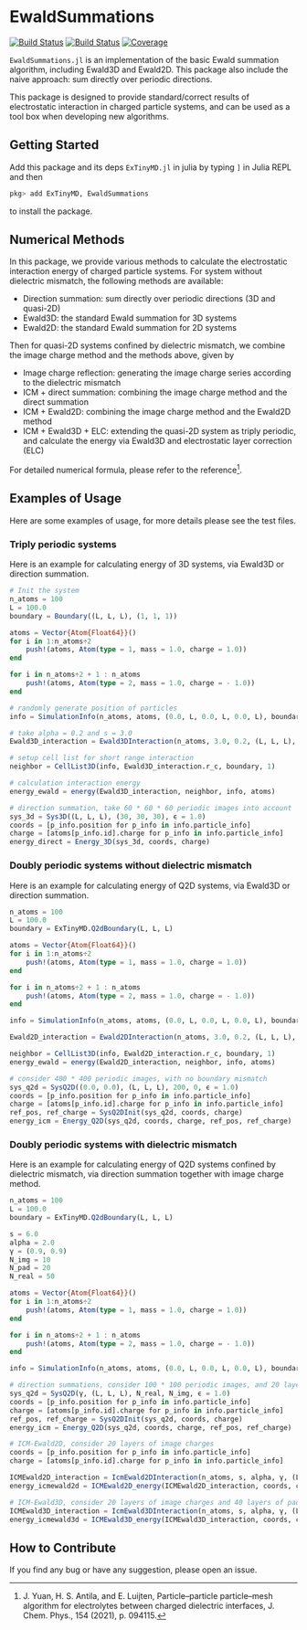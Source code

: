 # EwaldSummations

[![Build Status](https://github.com/HPMolSim/EwaldSummations.jl/actions/workflows/CI.yml/badge.svg?branch=main)](https://github.com/HPMolSim/EwaldSummations.jl/actions/workflows/CI.yml?query=branch%3Amain)
[![Build Status](https://travis-ci.com/HPMolSim/EwaldSummations.jl.svg?branch=main)](https://travis-ci.com/HPMolSim/EwaldSummations.jl)
[![Coverage](https://codecov.io/gh/HPMolSim/EwaldSummations.jl/branch/main/graph/badge.svg)](https://codecov.io/gh/HPMolSim/EwaldSummations.jl)


`EwaldSummations.jl` is an implementation of the basic Ewald summation algorithm, including Ewald3D and Ewald2D. This package also include the naive approach: sum directly over periodic directions.

This package is designed to provide standard/correct results of electrostatic interaction in charged particle systems, and can be used as a tool box when developing new algorithms.

## Getting Started

Add this package and its deps `ExTinyMD.jl` in julia by typing `]` in Julia REPL and then
```julia
pkg> add ExTinyMD, EwaldSummations
```
to install the package.

## Numerical Methods

In this package, we provide various methods to calculate the electrostatic interaction energy of charged particle systems. For system without dielectric mismatch, the following methods are available:
* Direction summation: sum directly over periodic directions (3D and quasi-2D)
* Ewald3D: the standard Ewald summation for 3D systems
* Ewald2D: the standard Ewald summation for 2D systems

Then for quasi-2D systems confined by dielectric mismatch, we combine the image charge method and the methods above, given by
* Image charge reflection: generating the image charge series according to the dielectric mismatch
* ICM + direct summation: combining the image charge method and the direct summation
* ICM + Ewald2D: combining the image charge method and the Ewald2D method
* ICM + Ewald3D + ELC: extending the quasi-2D system as triply periodic, and calculate the energy via Ewald3D and electrostatic layer correction (ELC)

For detailed numerical formula, please refer to the reference[^yuan].

## Examples of Usage

Here are some examples of usage, for more details please see the test files.

### Triply periodic systems

Here is an example for calculating energy of 3D systems, via Ewald3D or direction summation.

```julia
# Init the system
n_atoms = 100
L = 100.0
boundary = Boundary((L, L, L), (1, 1, 1))

atoms = Vector{Atom{Float64}}()
for i in 1:n_atoms÷2
    push!(atoms, Atom(type = 1, mass = 1.0, charge = 1.0))
end

for i in n_atoms÷2 + 1 : n_atoms
    push!(atoms, Atom(type = 2, mass = 1.0, charge = - 1.0))
end

# randomly generate position of particles
info = SimulationInfo(n_atoms, atoms, (0.0, L, 0.0, L, 0.0, L), boundary; min_r = 1.0, temp = 1.0)

# take alpha = 0.2 and s = 3.0
Ewald3D_interaction = Ewald3DInteraction(n_atoms, 3.0, 0.2, (L, L, L), ϵ = 1.0, ϵ_inf = 1.0)

# setup cell list for short range interaction
neighbor = CellList3D(info, Ewald3D_interaction.r_c, boundary, 1)

# calculation interaction energy
energy_ewald = energy(Ewald3D_interaction, neighbor, info, atoms)

# direction summation, take 60 * 60 * 60 periodic images into account
sys_3d = Sys3D((L, L, L), (30, 30, 30), ϵ = 1.0)
coords = [p_info.position for p_info in info.particle_info]
charge = [atoms[p_info.id].charge for p_info in info.particle_info]
energy_direct = Energy_3D(sys_3d, coords, charge)
```

### Doubly periodic systems without dielectric mismatch

Here is an example for calculating energy of Q2D systems, via Ewald3D or direction summation.

```julia
n_atoms = 100
L = 100.0
boundary = ExTinyMD.Q2dBoundary(L, L, L)

atoms = Vector{Atom{Float64}}()
for i in 1:n_atoms÷2
    push!(atoms, Atom(type = 1, mass = 1.0, charge = 1.0))
end

for i in n_atoms÷2 + 1 : n_atoms
    push!(atoms, Atom(type = 2, mass = 1.0, charge = - 1.0))
end

info = SimulationInfo(n_atoms, atoms, (0.0, L, 0.0, L, 0.0, L), boundary; min_r = 1.0, temp = 1.0)

Ewald2D_interaction = Ewald2DInteraction(n_atoms, 3.0, 0.2, (L, L, L), ϵ = 1.0)

neighbor = CellList3D(info, Ewald2D_interaction.r_c, boundary, 1)
energy_ewald = energy(Ewald2D_interaction, neighbor, info, atoms)

# consider 400 * 400 periodic images, with no boundary mismatch
sys_q2d = SysQ2D((0.0, 0.0), (L, L, L), 200, 0, ϵ = 1.0)
coords = [p_info.position for p_info in info.particle_info]
charge = [atoms[p_info.id].charge for p_info in info.particle_info]
ref_pos, ref_charge = SysQ2DInit(sys_q2d, coords, charge)
energy_icm = Energy_Q2D(sys_q2d, coords, charge, ref_pos, ref_charge)
```

### Doubly periodic systems with dielectric mismatch

Here is an example for calculating energy of Q2D systems confined by dielectric mismatch, via direction summation together with image charge method.

```julia
n_atoms = 100
L = 100.0
boundary = ExTinyMD.Q2dBoundary(L, L, L)

s = 6.0
alpha = 2.0
γ = (0.9, 0.9)
N_img = 10
N_pad = 20
N_real = 50

atoms = Vector{Atom{Float64}}()
for i in 1:n_atoms÷2
    push!(atoms, Atom(type = 1, mass = 1.0, charge = 1.0))
end

for i in n_atoms÷2 + 1 : n_atoms
    push!(atoms, Atom(type = 2, mass = 1.0, charge = - 1.0))
end

info = SimulationInfo(n_atoms, atoms, (0.0, L, 0.0, L, 0.0, L), boundary; min_r = 1.0, temp = 1.0)

# direction summations, consider 100 * 100 periodic images, and 20 layers of image charges
sys_q2d = SysQ2D(γ, (L, L, L), N_real, N_img, ϵ = 1.0)
coords = [p_info.position for p_info in info.particle_info]
charge = [atoms[p_info.id].charge for p_info in info.particle_info]
ref_pos, ref_charge = SysQ2DInit(sys_q2d, coords, charge)
energy_icm = Energy_Q2D(sys_q2d, coords, charge, ref_pos, ref_charge)

# ICM-Ewald2D, consider 20 layers of image charges
coords = [p_info.position for p_info in info.particle_info]
charge = [atoms[p_info.id].charge for p_info in info.particle_info]

ICMEwald2D_interaction = IcmEwald2DInteraction(n_atoms, s, alpha, γ, (L, L, L), N_img)
energy_icmewald2d = ICMEwald2D_energy(ICMEwald2D_interaction, coords, charge)

# ICM-Ewald3D, consider 20 layers of image charges and 40 layers of padding
ICMEwald3D_interaction = IcmEwald3DInteraction(n_atoms, s, alpha, γ, (L, L, L), N_pad, N_img)
energy_icmewald3d = ICMEwald3D_energy(ICMEwald3D_interaction, coords, charge)
```

## How to Contribute

If you find any bug or have any suggestion, please open an issue.


[^yuan]: J. Yuan, H. S. Antila, and E. Luijten, Particle–particle particle–mesh algorithm for electrolytes between charged dielectric interfaces, J. Chem. Phys., 154 (2021), p. 094115.